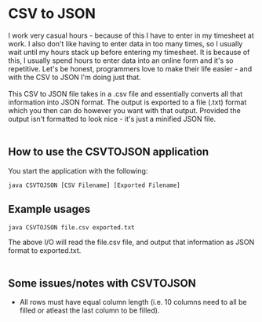 # CSV to JSON
I work very casual hours - because of this I have to enter in my timesheet at work. I also don't like having to enter data in too many times, so I usually wait until my hours stack up before entering my timesheet. It is because of this, I usually spend hours to enter data into an online form and it's so repetitive. Let's be honest, programmers love to make their life easier - and with the CSV to JSON I'm doing just that.<br />
<br />
This CSV to JSON file takes in a .csv file and essentially converts all that information into JSON format. The output is exported to a file (.txt) format which you then can do however you want with that output. Provided the output isn't formatted to look nice - it's just a minified JSON file.<br />
<br />
## How to use the CSVTOJSON application<br />
You start the application with the following:
```
java CSVTOJSON [CSV Filename] [Exported Filename]
```
## Example usages
```
java CSVTOJSON file.csv exported.txt
```
The above I/O will read the file.csv file, and output that information as JSON format to exported.txt.<br /><br />
## Some issues/notes with CSVTOJSON
- All rows must have equal column length (i.e. 10 columns need to all be filled or atleast the last column to be filled).
